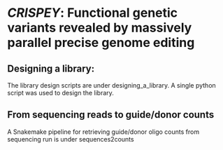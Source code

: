 # *CRISPEY*: Functional genetic variants revealed by massively parallel precise genome editing

## Designing a library:
The library design scripts are under designing_a_library. 
A single python script was used to design the library.

## From sequencing reads to guide/donor counts
A Snakemake pipeline for retrieving guide/donor oligo counts from sequencing run is under sequences2counts
 





